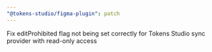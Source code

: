 ```yaml
---
"@tokens-studio/figma-plugin": patch
---
```


Fix editProhibited flag not being set correctly for Tokens Studio sync provider with read-only access
